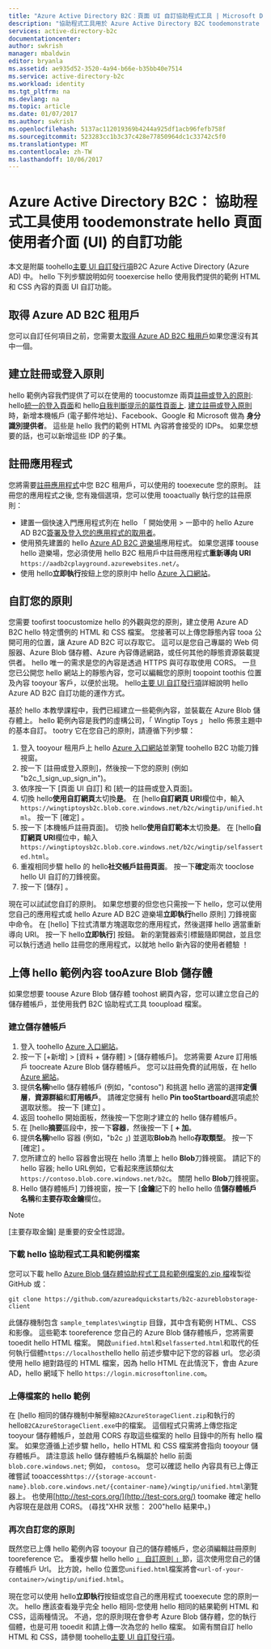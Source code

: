 ```yaml
---
title: "Azure Active Directory B2C︰頁面 UI 自訂協助程式工具 | Microsoft Docs"
description: "協助程式工具用於 Azure Active Directory B2C toodemonstrate hello 頁 UI 自訂功能"
services: active-directory-b2c
documentationcenter: 
author: swkrish
manager: mbaldwin
editor: bryanla
ms.assetid: ae935d52-3520-4a94-b66e-b35bb40e7514
ms.service: active-directory-b2c
ms.workload: identity
ms.tgt_pltfrm: na
ms.devlang: na
ms.topic: article
ms.date: 01/07/2017
ms.author: swkrish
ms.openlocfilehash: 5137ac112019369b4244a925df1acb96fefb758f
ms.sourcegitcommit: 523283cc1b3c37c428e77850964dc1c33742c5f0
ms.translationtype: MT
ms.contentlocale: zh-TW
ms.lasthandoff: 10/06/2017
---
```

# <a name="azure-active-directory-b2c-a-helper-tool-used-toodemonstrate-hello-page-user-interface-ui-customization-feature"></a>Azure Active Directory B2C： 協助程式工具使用 toodemonstrate hello 頁面使用者介面 (UI) 的自訂功能
本文是附屬 toohello[主要 UI 自訂發行項](active-directory-b2c-reference-ui-customization.md)B2C Azure Active Directory (Azure AD) 中。 hello 下列步驟說明如何 tooexercise hello 使用我們提供的範例 HTML 和 CSS 內容的頁面 UI 自訂功能。

## <a name="get-an-azure-ad-b2c-tenant"></a>取得 Azure AD B2C 租用戶
您可以自訂任何項目之前，您需要太[取得 Azure AD B2C 租用戶](active-directory-b2c-get-started.md)如果您還沒有其中一個。

## <a name="create-a-sign-up-or-sign-in-policy"></a>建立註冊或登入原則
hello 範例內容我們提供了可以在使用的 toocustomze 兩頁[註冊或登入的原則](active-directory-b2c-reference-policies.md): hello[統一的登入頁面](active-directory-b2c-reference-ui-customization.md)和 hello[自我判斷提示的屬性頁面上](active-directory-b2c-reference-ui-customization.md). [建立註冊或登入原則](active-directory-b2c-reference-policies.md#create-a-sign-up-or-sign-in-policy)時，新增本機帳戶 (電子郵件地址)、Facebook、Google 和 Microsoft 做為 **身分識別提供者**。 這些是 hello 我們的範例 HTML 內容將會接受的 IDPs。  如果您想要的話，也可以新增這些 IDP 的子集。

## <a name="register-an-application"></a>註冊應用程式
您將需要[註冊應用程式](active-directory-b2c-app-registration.md)中您 B2C 租用戶，可以使用的 tooexecute 您的原則。 註冊您的應用程式之後, 您有幾個選項，您可以使用 tooactually 執行您的註冊原則：

* 建置一個快速入門應用程式列在 hello 「 開始使用 > 一節中的 hello Azure AD B2C[簽署及登入您的應用程式的取用者](active-directory-b2c-overview.md#get-started)。
* 使用預先建置的 hello [Azure AD B2C 遊樂場](https://aadb2cplayground.azurewebsites.net)應用程式。 如果您選擇 toouse hello 遊樂場，您必須使用 hello B2C 租用戶中註冊應用程式**重新導向 URI** `https://aadb2cplayground.azurewebsites.net/`。
* 使用 hello**立即執行**按鈕上您的原則中 hello [Azure 入口網站](https://portal.azure.com/)。

## <a name="customize-your-policy"></a>自訂您的原則
您需要 toofirst toocustomize hello 的外觀與您的原則，建立使用 Azure AD B2C hello 特定慣例的 HTML 和 CSS 檔案。 您接著可以上傳您靜態內容 tooa 公開可用的位置，讓 Azure AD B2C 可以存取它。 這可以是您自己專屬的 Web 伺服器、Azure Blob 儲存體、Azure 內容傳遞網路，或任何其他的靜態資源裝載提供者。 hello 唯一的需求是您的內容是透過 HTTPS 與可存取使用 CORS。 一旦您已公開您 hello 網站上的靜態內容，您可以編輯您的原則 toopoint toothis 位置及內容 tooyour 客戶，以便於出現。 hello[主要 UI 自訂發行項](active-directory-b2c-reference-ui-customization.md)詳細說明 hello Azure AD B2C 自訂功能的運作方式。

基於 hello 本教學課程中，我們已經建立一些範例內容，並裝載在 Azure Blob 儲存體上。 hello 範例內容是我們的虛構公司，「 Wingtip Toys 」 hello 佈景主題中的基本自訂。 tootry 它在您自己的原則，請遵循下列步驟：

1. 登入 tooyour 租用戶上 hello [Azure 入口網站](https://portal.azure.com/)並瀏覽 toohello B2C 功能刀鋒視窗。
2. 按一下 [註冊或登入原則]，然後按一下您的原則 (例如 "b2c\_1\_sign\_up\_sign\_in")。
3. 依序按一下 [頁面 UI 自訂] 和 [統一的註冊或登入頁面]。
4. 切換 hello**使用自訂網頁**太切換**是**。 在 [hello**自訂網頁 URI**欄位中，輸入`https://wingtiptoysb2c.blob.core.windows.net/b2c/wingtip/unified.html`。 按一下 [確定] 。
5. 按一下 [本機帳戶註冊頁面]。 切換 hello**使用自訂範本**太切換**是**。 在 [hello**自訂網頁 URI**欄位中，輸入`https://wingtiptoysb2c.blob.core.windows.net/b2c/wingtip/selfasserted.html`。
6. 重複相同步驟 hello 的 hello**社交帳戶註冊頁面**。
   按一下**確定**兩次 tooclose hello UI 自訂的刀鋒視窗。
7. 按一下 [儲存] 。

現在可以試試您自訂的原則。 如果您想要的但您也只需按一下 hello，您可以使用您自己的應用程式或 hello Azure AD B2C 遊樂場**立即執行**hello 原則] 刀鋒視窗中命令。 在 [hello] 下拉式清單方塊選取您的應用程式，然後選擇 hello 適當重新導向 URI。 按一下 hello**立即執行**] 按鈕。 新的瀏覽器索引標籤隨即開啟，並且您可以執行透過 hello 註冊您的應用程式，以就地 hello 新內容的使用者體驗 ！

## <a name="upload-hello-sample-content-tooazure-blob-storage"></a>上傳 hello 範例內容 tooAzure Blob 儲存體
如果您想要 toouse Azure Blob 儲存體 toohost 網頁內容，您可以建立您自己的儲存體帳戶，並使用我們 B2C 協助程式工具 tooupload 檔案。

### <a name="create-a-storage-account"></a>建立儲存體帳戶
1. 登入 toohello [Azure 入口網站](https://portal.azure.com/)。
2. 按一下 [+新增]  >  [資料 + 儲存體]  >  [儲存體帳戶]。 您將需要 Azure 訂用帳戶 toocreate Azure Blob 儲存體帳戶。 您可以註冊免費的試用版，在 hello [Azure 網站](https://azure.microsoft.com/pricing/free-trial/)。
3. 提供**名稱**hello 儲存體帳戶 (例如，"contoso") 和挑選 hello 適當的選擇**定價層**，**資源群組**和**訂用帳戶**。 請確定您擁有 hello **Pin tooStartboard**選項處於選取狀態。 按一下 [建立] 。
4. 返回 toohello 開始面板，然後按一下您剛才建立的 hello 儲存體帳戶。
5. 在 [hello**摘要**區段中，按一下**容器**，然後按一下 [ **+ 加**。
6. 提供**名稱**hello 容器 (例如，"b2c 」) 並選取**Blob**為 hello**存取類型**。 按一下 [確定] 。
7. 您所建立的 hello 容器會出現在 hello 清單上 hello **Blob**刀鋒視窗。 請記下的 hello 容器; hello URL例如，它看起來應該類似太`https://contoso.blob.core.windows.net/b2c`。 關閉 hello **Blob**刀鋒視窗。
8. Hello 儲存體帳戶] 刀鋒視窗，按一下 [**金鑰**記下的 hello hello 值**儲存體帳戶名稱**和**主要存取金鑰**欄位。

> [!NOTE]
> [主要存取金鑰] 是重要的安全性認證。
> 
> 

### <a name="download-hello-helper-tool-and-sample-files"></a>下載 hello 協助程式工具和範例檔案
您可以下載 hello [Azure Blob 儲存體協助程式工具和範例檔案的.zip 檔](https://github.com/azureadquickstarts/b2c-azureblobstorage-client/archive/master.zip)複製從 GitHub 或：

```
git clone https://github.com/azureadquickstarts/b2c-azureblobstorage-client
```

此儲存機制包含 `sample_templates\wingtip` 目錄，其中含有範例 HTML、CSS 和影像。 這些範本 tooreference 您自己的 Azure Blob 儲存體帳戶，您將需要 tooedit hello HTML 檔案。 開啟`unified.html`和`selfasserted.html`和取代的任何執行個體`https://localhost`hello hello 前述步驟中記下您的容器 url。 您必須使用 hello 絕對路徑的 HTML 檔案，因為 hello HTML 在此情況下，會由 Azure AD，hello 網域下 hello `https://login.microsoftonline.com`。

### <a name="upload-hello-sample-files"></a>上傳檔案的 hello 範例
在 [hello 相同的儲存機制中解壓縮`B2CAzureStorageClient.zip`和執行的 hello`B2CAzureStorageClient.exe`中的檔案。 這個程式只需將上傳您指定 tooyour 儲存體帳戶，並啟用 CORS 存取這些檔案的 hello 目錄中的所有 hello 檔案。 如果您遵循上述步驟 hello，hello HTML 和 CSS 檔案將會指向 tooyour 儲存體帳戶。 請注意該 hello 儲存體帳戶名稱屬於 hello 前面`blob.core.windows.net`; 例如， `contoso`。 您可以確認 hello 內容具有已上傳正確嘗試 tooaccess`https://{storage-account-name}.blob.core.windows.net/{container-name}/wingtip/unified.html`瀏覽器上。 也使用[http://test-cors.org/](http://test-cors.org/) toomake 確定 hello 內容現在是啟用 CORS。 (尋找"XHR 狀態： 200"hello 結果中。)

### <a name="customize-your-policy-again"></a>再次自訂您的原則
既然您已上傳 hello 範例內容 tooyour 自己的儲存體帳戶，您必須編輯註冊原則 tooreference 它。 重複步驟 hello hello [」 自訂原則 」](#customize-your-policy)節，這次使用您自己的儲存體帳戶 Url。 比方說，hello 位置您`unified.html`檔案將會`<url-of-your-container>/wingtip/unified.html`。

現在您可以使用 hello**立即執行**按鈕或您自己的應用程式 tooexecute 您的原則一次。 hello 應該查看幾乎完全 hello 相同-您使用 hello 相同的結果範例 HTML 和 CSS，這兩種情況。 不過，您的原則現在會參考 Azure Blob 儲存體，您的執行個體，也是可用 tooedit 和請上傳一次為您的 hello 檔案。 如需有關自訂 hello HTML 和 CSS，請參閱 toohello[主要 UI 自訂發行項](active-directory-b2c-reference-ui-customization.md)。

